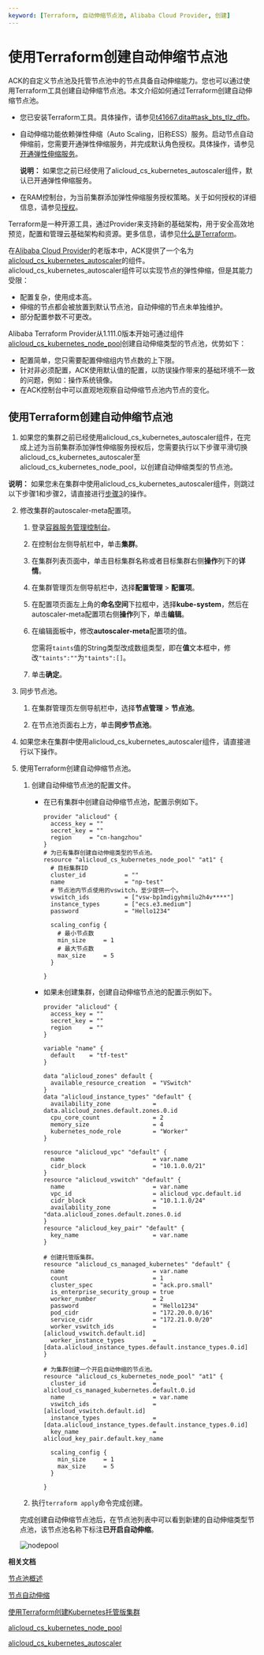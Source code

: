 ```yaml
---
keyword: [Terraform, 自动伸缩节点池, Alibaba Cloud Provider, 创建]
---
```


# 使用Terraform创建自动伸缩节点池

ACK的自定义节点池及托管节点池中的节点具备自动伸缩能力。您也可以通过使用Terraform工具创建自动伸缩节点池。本文介绍如何通过Terraform创建自动伸缩节点池。

-   您已安装Terraform工具。具体操作，请参见[t41667.dita\#task\_bts\_tlz\_dfb]()。
-   自动伸缩功能依赖弹性伸缩（Auto Scaling，旧称ESS）服务。启动节点自动伸缩前，您需要开通弹性伸缩服务，并完成默认角色授权。具体操作，请参见[开通弹性伸缩服务](/cn.zh-CN/Kubernetes集群用户指南/弹性伸缩/节点自动伸缩.mdstep_t9t_hu3_cbw)。

    **说明：** 如果您之前已经使用了alicloud\_cs\_kubernetes\_autoscaler组件，默认已开通弹性伸缩服务。

-   在RAM控制台，为当前集群添加弹性伸缩服务授权策略。关于如何授权的详细信息，请参见[授权](/cn.zh-CN/Kubernetes集群用户指南/弹性伸缩/节点自动伸缩.mdstep_dkz_59w_xec)。

Terraform是一种开源工具，通过Provider来支持新的基础架构，用于安全高效地预览，配置和管理云基础架构和资源。更多信息，请参见[什么是Terraform]()。

在[Alibaba Cloud Provider](https://registry.terraform.io/providers/aliyun/alicloud/latest)的老版本中，ACK提供了一个名为[alicloud\_cs\_kubernetes\_autoscaler](https://registry.terraform.io/providers/aliyun/alicloud/latest/docs/resources/cs_kubernetes_autoscaler)的组件。alicloud\_cs\_kubernetes\_autoscaler组件可以实现节点的弹性伸缩，但是其能力受限：

-   配置复杂，使用成本高。
-   伸缩的节点都会被放置到默认节点池，自动伸缩的节点未单独维护。
-   部分配置参数不可更改。

Alibaba Terraform Provider从1.111.0版本开始可通过组件[alicloud\_cs\_kubernetes\_node\_pool](https://registry.terraform.io/providers/aliyun/alicloud/latest/docs/resources/cs_kubernetes_node_pool)创建自动伸缩类型的节点池，优势如下：

-   配置简单，您只需要配置伸缩组内节点数的上下限。
-   针对非必须配置，ACK使用默认值的配置，以防误操作带来的基础环境不一致的问题，例如：操作系统镜像。
-   在ACK控制台中可以直观地观察自动伸缩节点池内节点的变化。

## 使用Terraform创建自动伸缩节点池

1.  如果您的集群之前已经使用alicloud\_cs\_kubernetes\_autoscaler组件，在完成上述为当前集群添加弹性伸缩服务授权后，您需要执行以下步骤平滑切换alicloud\_cs\_kubernetes\_autoscaler至alicloud\_cs\_kubernetes\_node\_pool，以创建自动伸缩类型的节点池。

**说明：** 如果您未在集群中使用alicloud\_cs\_kubernetes\_autoscaler组件，则跳过以下步骤1和步骤2，请直接进行[步骤3](#step_r9b_l96_a5y)的操作。

2.  修改集群的autoscaler-meta配置项。

    1.  登录[容器服务管理控制台](https://cs.console.aliyun.com)。

    2.  在控制台左侧导航栏中，单击**集群**。

    3.  在集群列表页面中，单击目标集群名称或者目标集群右侧**操作**列下的**详情**。

    4.  在集群管理页左侧导航栏中，选择**配置管理** \> **配置项**。

    5.  在配置项页面左上角的**命名空间**下拉框中，选择**kube-system**，然后在autoscaler-meta配置项右侧**操作**列下，单击**编辑**。

    6.  在编辑面板中，修改**autoscaler-meta**配置项的值。

        您需将`taints`值的String类型改成数组类型，即在**值**文本框中，修改`"taints":""`为`"taints":[]`。

    7.  单击**确定**。

3.  同步节点池。

    1.  在集群管理页左侧导航栏中，选择**节点管理** \> **节点池**。

    2.  在节点池页面右上方，单击**同步节点池**。

4.  如果您未在集群中使用alicloud\_cs\_kubernetes\_autoscaler组件，请直接进行以下操作。
5.  使用Terraform创建自动伸缩节点池。

    1.  创建自动伸缩节点池的配置文件。

        -   在已有集群中创建自动伸缩节点池，配置示例如下。

            ```
            provider "alicloud" {
              access_key = ""
              secret_key = ""
              region     = "cn-hangzhou"
            }
            # 为已有集群创建自动伸缩类型的节点池。
            resource "alicloud_cs_kubernetes_node_pool" "at1" {
              # 目标集群ID
              cluster_id           = ""
              name                 = "np-test"
              # 节点池内节点使用的vswitch，至少提供一个。
              vswitch_ids          = ["vsw-bp1mdigyhmilu2h4v****"]
              instance_types       = ["ecs.e3.medium"]
              password             = "Hello1234"
             
              scaling_config {
                # 最小节点数
                min_size     = 1
                # 最大节点数
                max_size     = 5
              }
            
            }
            ```

        -   如果未创建集群，创建自动伸缩节点池的配置示例如下。

            ```
            provider "alicloud" {
              access_key = ""
              secret_key = ""
              region     = ""
            }
            
            variable "name" {
              default    = "tf-test"
            }
            
            data "alicloud_zones" default {
              available_resource_creation  = "VSwitch"
            }
            data "alicloud_instance_types" "default" {
              availability_zone            = data.alicloud_zones.default.zones.0.id
              cpu_core_count               = 2
              memory_size                  = 4
              kubernetes_node_role         = "Worker"
            }
            
            resource "alicloud_vpc" "default" {
              name                         = var.name
              cidr_block                   = "10.1.0.0/21"
            }
            resource "alicloud_vswitch" "default" {
              name                         = var.name
              vpc_id                       = alicloud_vpc.default.id
              cidr_block                   = "10.1.1.0/24"
              availability_zone            = "data.alicloud_zones.default.zones.0.id
            }
            resource "alicloud_key_pair" "default" {
              key_name                     = var.name
            }
            
            # 创建托管版集群。
            resource "alicloud_cs_managed_kubernetes" "default" {
              name                         = var.name
              count                        = 1
              cluster_spec                 = "ack.pro.small"
              is_enterprise_security_group = true
              worker_number                = 2
              password                     = "Hello1234"
              pod_cidr                     = "172.20.0.0/16"
              service_cidr                 = "172.21.0.0/20"
              worker_vswitch_ids           = [alicloud_vswitch.default.id]
              worker_instance_types        = [data.alicloud_instance_types.default.instance_types.0.id]
            }
            
            # 为集群创建一个开启自动伸缩的节点池。
            resource "alicloud_cs_kubernetes_node_pool" "at1" {
              cluster_id                   = alicloud_cs_managed_kubernetes.default.0.id
              name                         = var.name
              vswitch_ids                  = [alicloud_vswitch.default.id]
              instance_types               = [data.alicloud_instance_types.default.instance_types.0.id]
              key_name                     = alicloud_key_pair.default.key_name
             
              scaling_config {
                min_size     = 1
                max_size     = 5
              }
            
            }
            ```

    2.  执行`terraform apply`命令完成创建。

    完成创建自动伸缩节点池后，在节点池列表中可以看到新建的自动伸缩类型节点池，该节点池名称下标注**已开启自动伸缩**。

    ![nodepool](https://static-aliyun-doc.oss-accelerate.aliyuncs.com/assets/img/zh-CN/3272339061/p207806.png)


**相关文档**  


[节点池概述](/cn.zh-CN/Kubernetes集群用户指南/节点与节点池/节点池/节点池概述.md)

[节点自动伸缩](/cn.zh-CN/Kubernetes集群用户指南/弹性伸缩/节点自动伸缩.md)

[使用Terraform创建Kubernetes托管版集群](/cn.zh-CN/Kubernetes集群用户指南/集群/创建集群/使用Terraform创建Kubernetes托管版集群.md)

[alicloud\_cs\_kubernetes\_node\_pool](https://registry.terraform.io/providers/aliyun/alicloud/latest/docs/resources/cs_kubernetes_node_pool)

[alicloud\_cs\_kubernetes\_autoscaler](https://registry.terraform.io/providers/aliyun/alicloud/latest/docs/resources/cs_kubernetes_autoscaler)


